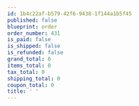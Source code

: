 ```yaml
---
id: 1b4c22af-b579-42f6-9438-1f144a1b5f45
published: false
blueprint: order
order_number: 431
is_paid: false
is_shipped: false
is_refunded: false
grand_total: 0
items_total: 0
tax_total: 0
shipping_total: 0
coupon_total: 0
title: ' '
---
```

